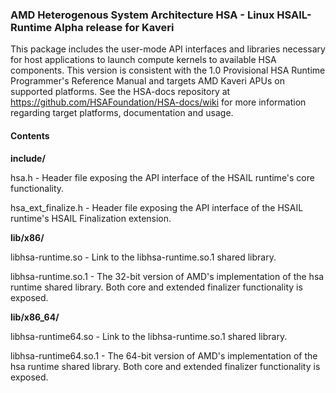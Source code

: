 ### AMD Heterogenous System Architecture HSA - Linux HSAIL-Runtime Alpha release for Kaveri

This package includes the user-mode API interfaces and libraries necessary for host applications to launch compute kernels to available HSA components. This version is consistent with the 1.0 Provisional HSA Runtime Programmer's Reference Manual and targets AMD Kaveri APUs on supported platforms. See the HSA-docs repository at https://github.com/HSAFoundation/HSA-docs/wiki for more information regarding target platforms, documentation and usage.

#### Contents

<b>include/</b>

hsa.h - Header file exposing the API interface of the HSAIL runtime's core functionality.

hsa_ext_finalize.h - Header file exposing the API interface of the HSAIL runtime's HSAIL Finalization extension.

<b>lib/x86/</b>

libhsa-runtime.so - Link to the libhsa-runtime.so.1 shared library.

libhsa-runtime.so.1 - The 32-bit version of AMD's implementation of the hsa runtime shared library. Both core and extended finalizer functionality is exposed.

<b>lib/x86_64/</b>

libhsa-runtime64.so - Link to the libhsa-runtime.so.1 shared library.

libhsa-runtime64.so.1 - The 64-bit version of AMD's implementation of the hsa runtime shared library. Both core and extended finalizer functionality is exposed.
